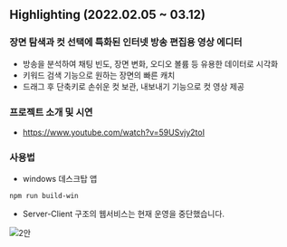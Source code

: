 ## Highlighting (2022.02.05 ~ 03.12)

### **장면 탐색과 컷 선택에 특화된 인터넷 방송 편집용 영상 에디터**

- 방송을 분석하여 채팅 빈도, 장면 변화, 오디오 볼륨 등 유용한 데이터로 시각화
- 키워드 검색 기능으로 원하는 장면의 빠른 캐치
- 드래그 후 단축키로 손쉬운 컷 보관, 내보내기 기능으로 컷 영상 제공

### 프로젝트 소개 및 시연
 - https://www.youtube.com/watch?v=59USvjy2toI


### 사용법
* windows 데스크탑 앱
```
npm run build-win
```

* Server-Client 구조의 웹서비스는 현재 운영을 중단했습니다.



![2안](https://user-images.githubusercontent.com/93559865/158078294-97b18685-76ad-4fce-8c2c-4c8cc4ab0a09.png)
